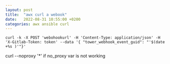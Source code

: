 ```yaml
---
layout: post
title:  "awx curl a webook"
date:   2022-08-31 10:55:00 +0200
categories: awx ansible curl
---
```


```
curl -k -X POST 'webohookurl' -H 'Content-Type: application/json' -H 'X-Gitlab-Token: token' --data '{ "tower_webhook_event_guid": "'$(date +%s )'"}'
```

curl --noproxy '*' if no_proxy var is not working